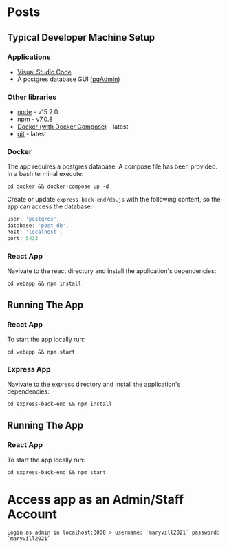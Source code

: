 # Posts

## Typical Developer Machine Setup

### Applications

* [Visual Studio Code](https://code.visualstudio.com/)
* A postgres database GUI ([pgAdmin](https://www.pgadmin.org/download/))

### Other libraries

* [node](https://nodejs.org/) - v15.2.0
* [npm](https://docs.npmjs.com/cli) - v7.0.8
* [Docker (with Docker Compose)](https://www.docker.com/products/docker-desktop) - latest
* [git](https://git-scm.com/downloads) - latest

### Docker

The app requires a postgres database. A compose file has been provided. In a bash terminal execute:

```
cd docker && docker-compose up -d 
```

Create or update `express-back-end/db.js` with the following content, so the app can access the database:

```db.js
user: 'postgres',
database: 'post_db',
host: 'localhost',
port: 5433
```

### React App

Navivate to the react directory and install the application's dependencies:

```
cd webapp && npm install
```

## Running The App

### React App

To start the app locally run:

```
cd webapp && npm start
```

### Express App

Navivate to the express directory and install the application's dependencies:

```
cd express-back-end && npm install
```

## Running The App

### React App

To start the app locally run:

```
cd express-back-end && npm start
```

# Access app as an Admin/Staff Account

```
Login as admin in localhost:3000 > username: `maryvill2021` password: `maryvill2021`
```